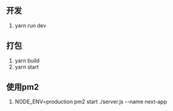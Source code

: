 ## 开发
1. yarn run dev

## 打包
1. yarn build
2. yarn start

## 使用pm2
1. NODE_ENV=production pm2 start ./server.js --name next-app